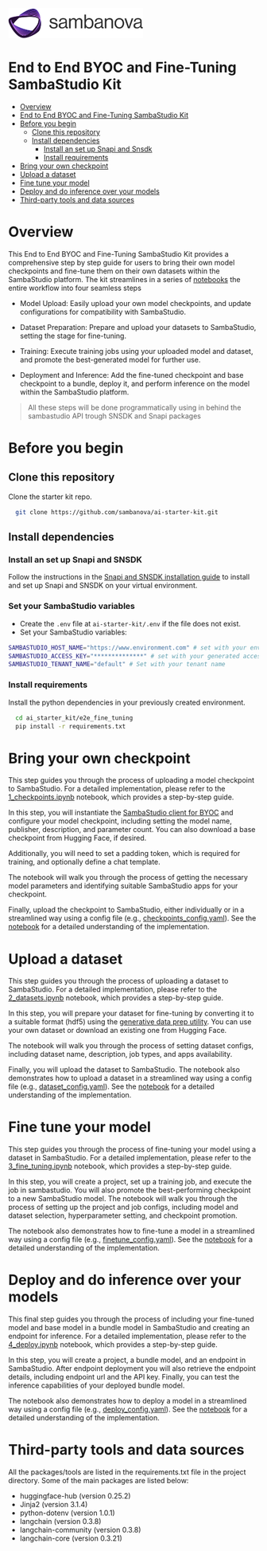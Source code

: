 <a href="https://sambanova.ai/">
<picture>
 <source media="(prefers-color-scheme: dark)" srcset="../images/SambaNova-light-logo-1.png" height="60">
  <img alt="SambaNova logo" src="../images/SambaNova-dark-logo-1.png" height="60">
</picture>
</a>

End to End BYOC and Fine-Tuning SambaStudio Kit
======================

<!-- TOC -->

- [Overview](#overview)
- [End to End BYOC and Fine-Tuning SambaStudio Kit](#end-to-end-byoc-and-fine-tuning-sambastudio-kit)
- [Before you begin](#before-you-begin)
    - [Clone this repository](#clone-this-repository)
    - [Install dependencies](#install-dependencies)
        - [Install an set up Snapi and Snsdk](#install-an-set-up-snapi-and-snsdk)
        - [Install requirements](#install-requirements)
- [Bring your own checkpoint](#bring-your-own-checkpoint)
- [Upload a dataset](#upload-a-dataset)
- [Fine tune your model](#fine-tune-your-model)
- [Deploy and do inference over your models](#deploy-and-do-inference-over-your-models)
- [Third-party tools and data sources](#third-party-tools-and-data-sources)

<!-- /TOC -->

# Overview

This End to End BYOC and Fine-Tuning SambaStudio Kit provides a comprehensive step by step guide for users to bring their own model checkpoints and fine-tune them on their own datasets within the SambaStudio platform. The kit streamlines in a series of [notebooks](./notebooks) the entire workflow into four seamless steps

- Model Upload: Easily upload your own model checkpoints, and update configurations for compatibility with SambaStudio.

- Dataset Preparation: Prepare and upload your datasets to SambaStudio, setting the stage for fine-tuning.

- Training: Execute training jobs using your uploaded model and dataset, and promote the best-generated model for further use.

- Deployment and Inference: Add the fine-tuned checkpoint and base checkpoint to a bundle, deploy it, and perform inference on the model within the SambaStudio platform.

> All these steps will be done programmatically using in behind the sambastudio API trough SNSDK and Snapi packages

# Before you begin

## Clone this repository

Clone the starter kit repo.

``` bash
  git clone https://github.com/sambanova/ai-starter-kit.git
```

## Install dependencies

### Install an set up Snapi and SNSDK
Follow the instructions in the [Snapi and SNSDK installation guide](https://docs.sambanova.ai/sambastudio/latest/cli-setup.html) to install and set up Snapi and SNSDK on your virtual environment.

### Set your SambaStudio variables
- Create the `.env` file at `ai-starter-kit/.env` if the file does not exist.
- Set your SambaStudio variables:

``` bash
SAMBASTUDIO_HOST_NAME="https://www.environment.com" # set with your environment URL (without `/` at the end)
SAMBASTUDIO_ACCESS_KEY="**************" # set with your generated access key
SAMBASTUDIO_TENANT_NAME="default" # Set with your tenant name
```

### Install requirements
Install the python dependencies in your previously created environment.

  ``` bash
    cd ai_starter_kit/e2e_fine_tuning
    pip install -r requirements.txt
  ```

# Bring your own checkpoint

This step guides you through the process of uploading a model checkpoint to SambaStudio. For a detailed implementation, please refer to the [1_checkpoints.ipynb](./notebooks/1_checkpoints.ipynb) notebook, which provides a step-by-step guide.

In this step, you will instantiate the [SambaStudio client for BYOC](../utils/byoc/README.md) and configure your model checkpoint, including setting the model name, publisher, description, and parameter count. You can also download a base checkpoint from Hugging Face, if desired.

Additionally, you will need to set a padding token, which is required for training, and optionally define a chat template.

The notebook will walk you through the process of getting the necessary model parameters and identifying suitable SambaStudio apps for your checkpoint.

Finally, upload the checkpoint to SambaStudio, either individually or in a streamlined way using a config file (e.g., [checkpoints_config.yaml](./checkpoints_config.yaml)). See the [notebook](./notebooks/1_checkpoints.ipynb) for a detailed understanding of the implementation.

# Upload a dataset

This step guides you through the process of uploading a dataset to SambaStudio. For a detailed implementation, please refer to the [2_datasets.ipynb](./notebooks/2_datasets.ipynb) notebook, which provides a step-by-step guide.

In this step, you will prepare your dataset for fine-tuning by converting it to a suitable format (hdf5) using the [generative data prep utility](https://github.com/sambanova/generative_data_prep). You can use your own dataset or download an existing one from Hugging Face.

The notebook will walk you through the process of setting dataset configs, including dataset name, description, job types, and apps availability.

Finally, you will upload the dataset to SambaStudio. The notebook also demonstrates how to upload a dataset in a streamlined way using a config file (e.g., [dataset_config.yaml](./dataset_config.yaml)). See the [notebook](./notebooks/2_datasets.ipynb) for a detailed understanding of the implementation.

# Fine tune your model

This step guides you through the process of fine-tuning your model using a dataset in SambaStudio. For a detailed implementation, please refer to the [3_fine_tuning.ipynb](./notebooks/3_fine_tuning.ipynb) notebook, which provides a step-by-step guide.

In this step, you will create a project, set up a training job, and execute the job in sambastudio.
You will also promote the best-performing checkpoint to a new SambaStudio model. The notebook will walk you through the process of setting up the project and job configs, including model and dataset selection, hyperparameter setting, and checkpoint promotion.

The notebook also demonstrates how to fine-tune a model in a streamlined way using a config file (e.g., [finetune_config.yaml](./finetune_config.yaml)). See the [notebook](./notebooks/3_fine_tuning.ipynb) for a detailed understanding of the implementation.

# Deploy and do inference over your models

This final step guides you through the process of including your fine-tuned model and base model in a bundle model in SambaStudio and creating an endpoint for inference. For a detailed implementation, please refer to the [4_deploy.ipynb](./notebooks/4_deploy.ipynb) notebook, which provides a step-by-step guide.

In this step, you will create a project, a bundle model, and an endpoint in SambaStudio. After endpoint deployment you will also retrieve the endpoint details, including endpoint url and the API key. Finally, you can test the inference capabilities of your deployed bundle model. 

The notebook also demonstrates how to deploy a model in a streamlined way using a config file (e.g., [deploy_config.yaml](./deploy_config.yaml)). See the [notebook](./notebooks/4_deploy.ipynb) for a detailed understanding of the implementation.

# Third-party tools and data sources

All the packages/tools are listed in the requirements.txt file in the project directory. Some of the main packages are listed below:

- huggingface-hub                (version 0.25.2)
- Jinja2                         (version 3.1.4)
- python-dotenv                  (version 1.0.1)
- langchain                      (version 0.3.8)
- langchain-community            (version 0.3.8)
- langchain-core                 (version 0.3.21)
